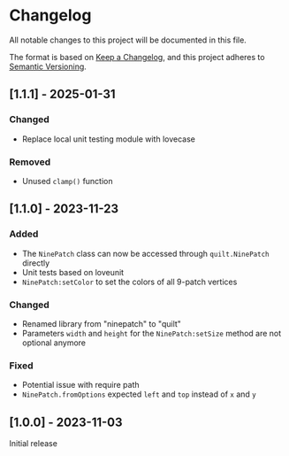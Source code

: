 # Changelog
All notable changes to this project will be documented in this file.

The format is based on [Keep a Changelog](https://keepachangelog.com/en/1.1.0/), and this project adheres to [Semantic Versioning](https://semver.org/spec/v2.0.0.html).

## [1.1.1] - 2025-01-31

### Changed

- Replace local unit testing module with lovecase

### Removed

- Unused `clamp()` function 

## [1.1.0] - 2023-11-23

### Added

- The `NinePatch` class can now be accessed through `quilt.NinePatch` directly
- Unit tests based on loveunit
- `NinePatch:setColor` to set the colors of all 9-patch vertices

### Changed

- Renamed library from "ninepatch" to "quilt"
- Parameters `width` and `height` for the `NinePatch:setSize` method are not optional anymore

### Fixed

- Potential issue with require path
- `NinePatch.fromOptions` expected `left` and `top` instead of `x` and  `y`

## [1.0.0] - 2023-11-03

Initial release
